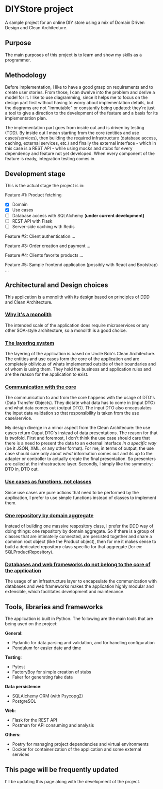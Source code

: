 # DIYStore project

A sample project for an online DIY store using a mix of Domain Driven Design and Clean Architecture.


## Purpose

The main purposes of this project is to learn and show my skills as a programmer.


## Methodology

Before implementation, I like to have a good grasp on requirements and to create user stories. From those, I can dwelve into the problem and derive a model for it. I like to use diagramming, since it helps me to focus on the design part first without having to worry about implementation details, but the diagrams are not "immutable" or constantly being updated: they're just a tool to give a direction to the development of the feature and a basis for its implementation plan.

The implementation part goes from inside out and is driven by testing (TDD). By inside out I mean starting from the core (entities and use cases/services), then building the required infrastructure (database access, caching, external services, etc.) and finally the external interface - which in this case is a REST API - while using mocks and stubs for every dependency and feature not yet developed. When every component of the feature is ready, integration testing comes in.


## Development stage

This is the actual stage the project is in:

Feature #1: Product fetching

- [x] Domain
- [x] Use cases
- [ ] Database access with SQLAlchemy **(under current development)**
- [ ] REST API with Flask
- [ ] Server-side caching with Redis

Feature #2: Client authentication
...

Feature #3: Order creation and payment
...

Feature #4: Clients favorite products
...

Feature #5: Sample frontend application (possibly with React and Bootstrap)
...


## Architectural and Design choices

This application is a monolith with its design based on principles of DDD and Clean Architecture.


### <u>Why it's a monolith</u>

The intended scale of the application does require microservices or any other SOA-style architecture, so a monolith is a good choice.


### <u>The layering system</u>

The layering of the application is based on Uncle Bob's Clean Architecture. The entities and use cases form the core of the application and are completely oblivious of whats implemented outside of their boundaries and of whom is using them. They hold the business and application rules and are the reason for the application to exist.


### <u>Communication with the core</u>

The communication to and from the core happens with the usage of DTO's (Data Transfer Objects). They dictate what data has to come in (input DTO) and what data comes out (output DTO). The input DTO also encapsulates the input data validation so that responsibility is taken from the use case/service.

My design diverge in a minor aspect from the Clean Architecure: the use cases return Ouput DTO's instead of data presentations. The reason for that is twofold. First and foremost, I don't think the use case should care that there is a need to present the data to an external interface _in a specific way_ (be it JSON, XML, or any other format). For me, in terms of output, the use case should care only about _what_ information comes out and its up to the adapter or controller to actually create the final presentation. So presenters are called at the infrastructure layer. Secondly, I simply like the symmetry: DTO in, DTO out.


### <u>Use cases as functions, not classes</u>

Since use cases are pure actions that need to be performed by the application, I prefer to use simple functions instead of classes to implement them.


### <u>One repository by domain aggregate</u>

Instead of building one massive respository class, I prefer the DDD way of doing things: one repository by domain aggregate. So if there is a group of classes that are intimatelly connected, are persisted together and share a common root object (like the Product object), then for me it makes sense to build a dedicated repository class specific for that aggregate (for ex: SQLProductRepository).


### <u>Databases and web frameworks do not belong to the core of the application</u>

The usage of an infrastructure layer to encapsulate the communication with databases and web frameworks makes the application highly modular and extensible, which facilitates development and maintenance.


## Tools, libraries and frameworks

The application is built in Python. The following are the main tools that are being used on the project:

**General**:

- Pydantic for data parsing and validation, and for handling configuration
- Pendulum for easier date and time

**Testing**:

- Pytest
- FactoryBoy for simple creation of stubs
- Faker for generating fake data

**Data persistence**:

- SQLAlchemy ORM (with Psycopg2)
- PostgreSQL

**Web**:

- Flask for the REST API
- Postman for API consuming and analysis

**Others**:

- Poetry for managing project dependencies and virtual environments
- Docker for containerization of the application and some external services


## This page will be frequently updated

I'll be updating this page along with the development of the project.
